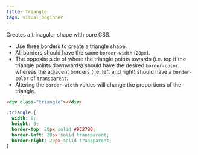 ```yaml
---
title: Triangle
tags: visual,beginner
---
```


Creates a trinagular shape with pure CSS.

- Use three borders to create a triangle shape.
- All borders should have the same `border-width` (`20px`).
- The opposite side of where the triangle points towards (i.e. top if the triangle points downwards) should have the desired `border-color`, whereas the adjacent borders (i.e. left and right) should have a `border-color` of `transparent`.
- Altering the `border-width` values will change the proportions of the triangle.

```html
<div class="triangle"></div>
```

```css
.triangle {
  width: 0;
  height: 0;
  border-top: 20px solid #9C27B0;
  border-left: 20px solid transparent;
  border-right: 20px solid transparent;
}
```
